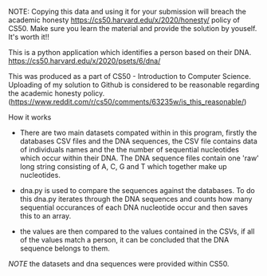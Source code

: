 NOTE: Copying this data and using it for your submission will breach the academic honesty https://cs50.harvard.edu/x/2020/honesty/ policy of CS50. Make sure you learn the material and provide the solution by youself. It's worth it!!

This is a python application which identifies a person based on their DNA.
https://cs50.harvard.edu/x/2020/psets/6/dna/

This was produced as a part of CS50 - Introduction to Computer Science. Uploading of my solution to Github is considered to be reasonable regarding the academic honesty policy. (https://www.reddit.com/r/cs50/comments/63235w/is_this_reasonable/)

How it works

- There are two main datasets compated within in this program, firstly the databases CSV files and the DNA sequences, the CSV file contains data of individuals names and the the number of sequential nucleotides which occur within their DNA. The DNA sequence files contain one 'raw' long string consisting of A, C, G and T which together make up nucleotides.  

- dna.py is used to compare the sequences against the databases. To do this dna.py iterates through the DNA sequences and counts how many sequential occurances of each DNA nucleotide occur and then saves this to an array.

- the values are then compared to the values contained in the CSVs, if all of the values match a person, it can be concluded that the DNA sequence belongs to them. 

*NOTE* the datasets and dna sequences were provided within CS50. 
